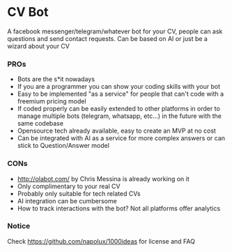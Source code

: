 # CV Bot

A facebook messenger/telegram/whatever bot for your CV, people can ask questions and send contact requests. Can be based on AI or just be a wizard about your CV

### PROs

* Bots are the s*it nowadays
* If you are a programmer you can show your coding skills with your bot
* Easy to be implemented "as a service" for people that can't code with a freemium pricing model
* If coded properly can be easily extended to other platforms in order to manage multiple bots (telegram, whatsapp, etc...) in the future with the same codebase
* Opensource tech already available, easy to create an MVP at no cost
* Can be integrated with AI as a service for more complex answers or can stick to Question/Answer model

### CONs

* http://olabot.com/ by Chris Messina is already working on it
* Only complimentary to your real CV
* Probably only suitable for tech related CVs
* AI integration can be cumbersome
* How to track interactions with the bot? Not all platforms offer analytics

### Notice

Check https://github.com/napolux/1000ideas for license and FAQ
